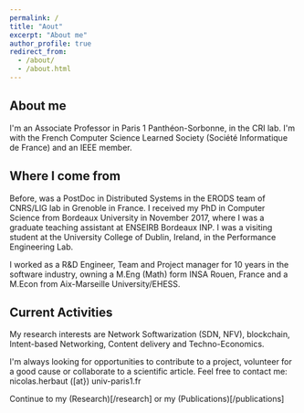```yaml
---
permalink: /
title: "Aout"
excerpt: "About me"
author_profile: true
redirect_from: 
  - /about/
  - /about.html
---
```


## About me

I'm an Associate Professor in Paris 1 Panthéon-Sorbonne, in the CRI lab. I'm with the French Computer Science Learned Society (Société Informatique de France) and an IEEE member.

## Where I come from

Before, was a PostDoc in Distributed Systems in the ERODS team of CNRS/LIG lab in Grenoble in France. I received my PhD in Computer Science from Bordeaux University in November 2017, where I was a graduate teaching assistant at ENSEIRB Bordeaux INP. I was a visiting student at the University College of Dublin, Ireland, in the Performance Engineering Lab.

I worked as a R&D Engineer, Team and Project manager for 10 years in the software industry, owning a M.Eng (Math) form INSA Rouen, France and a M.Econ from Aix-Marseille University/EHESS.

## Current Activities

My research interests are Network Softwarization (SDN, NFV),  blockchain, Intent-based Networking, Content delivery and Techno-Economics.

I'm always looking for opportunities to contribute to a project, volunteer for a good cause or collaborate to a scientific article. Feel free to contact me: nicolas.herbaut ([at}) univ-paris1.fr

Continue to my (Research)[/research] or my (Publications)[/publications]
